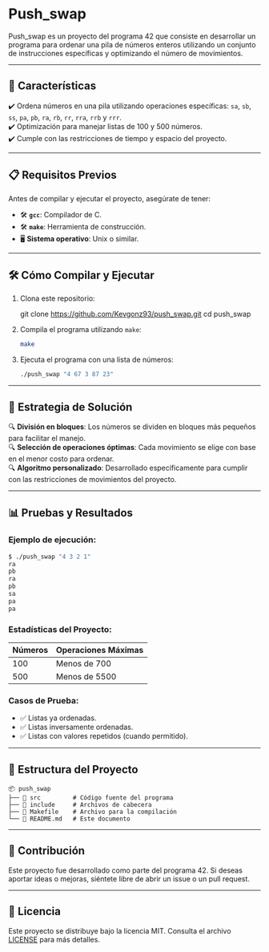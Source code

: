 # Push_swap

Push_swap es un proyecto del programa 42 que consiste en desarrollar un programa para ordenar una pila de números enteros utilizando un conjunto de instrucciones específicas y optimizando el número de movimientos.

---

## 🚀 Características

✔️ Ordena números en una pila utilizando operaciones específicas: `sa`, `sb`, `ss`, `pa`, `pb`, `ra`, `rb`, `rr`, `rra`, `rrb` y `rrr`.<br>
✔️ Optimización para manejar listas de 100 y 500 números.<br>
✔️ Cumple con las restricciones de tiempo y espacio del proyecto.

---

## 📋 Requisitos Previos

Antes de compilar y ejecutar el proyecto, asegúrate de tener:

- 🛠️ **`gcc`**: Compilador de C.
- 🛠️ **`make`**: Herramienta de construcción.
- 🖥️ **Sistema operativo**: Unix o similar.

---

## 🛠️ Cómo Compilar y Ejecutar

1. Clona este repositorio:

   git clone https://github.com/Kevgonz93/push_swap.git
   cd push_swap

2. Compila el programa utilizando `make`:
   ```bash
   make
   ```
3. Ejecuta el programa con una lista de números:
   ```bash
   ./push_swap "4 67 3 87 23"
   ```

---

## 🧠 Estrategia de Solución

🔍 **División en bloques**: Los números se dividen en bloques más pequeños para facilitar el manejo.<br>
🔍 **Selección de operaciones óptimas**: Cada movimiento se elige con base en el menor costo para ordenar.<br>
🔍 **Algoritmo personalizado**: Desarrollado específicamente para cumplir con las restricciones de movimientos del proyecto.

---

## 📊 Pruebas y Resultados
### Ejemplo de ejecución:
```bash
$ ./push_swap "4 3 2 1"
ra
pb
ra
pb
sa
pa
pa
```

### Estadísticas del Proyecto:
| Números | Operaciones Máximas |
|---------|---------------------|
| 100     | Menos de 700        |
| 500     | Menos de 5500       |

### Casos de Prueba:
- ✅ Listas ya ordenadas.
- ✅ Listas inversamente ordenadas.
- ✅ Listas con valores repetidos (cuando permitido).

---

## 📂 Estructura del Proyecto
```
📦 push_swap
├── 📂 src         # Código fuente del programa
├── 📂 include     # Archivos de cabecera
├── 📄 Makefile    # Archivo para la compilación
└── 📄 README.md   # Este documento
```

---

## 🤝 Contribución
Este proyecto fue desarrollado como parte del programa 42. Si deseas aportar ideas o mejoras, siéntete libre de abrir un issue o un pull request.

---

## 📜 Licencia
Este proyecto se distribuye bajo la licencia MIT. Consulta el archivo [LICENSE](./LICENSE) para más detalles.
